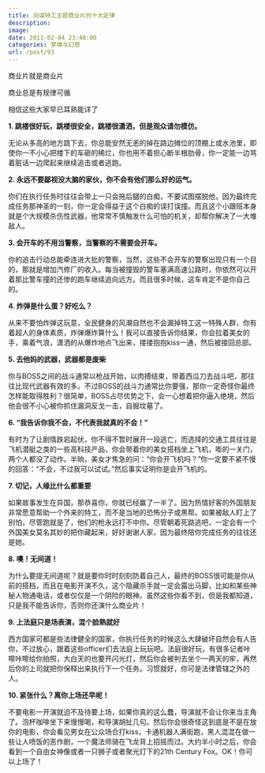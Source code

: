 ```yaml
---
title: 间谍特工主题商业片的十大定律
description: 
image: 
date: 2011-02-04 23:40:00
categories: 梦境与幻想
url: /post/93
---
```


商业片就是商业片

商业总是有规律可循

相信这些大家早已耳熟能详了

**1. 跳楼很好玩，跳楼很安全，跳楼很潇洒，但是观众请勿模仿。**

无论从多高的地方跳下去，你总能安然无恙的掉在路边摊位的顶棚上或水池里，即使你一不小心把楼下的车砸的稀烂，你也用不着担心断半根肋骨，你一定能一边骂着脏话一边爬起来继续追击或者逃跑。

**2. 永远不要鄙视没大脑的家伙，你不会有他们那么好的运气。**

你们在执行任务时往往会带上一只会拖后腿的白痴，不要试图摆脱他，因为最终完成任务那神圣的一刻，你一定会得益于这个白痴的误打误撞。而且这个小跟班本身就是个大规模杀伤性武器，他常常不慎触发什么可怕的机关，却帮你解决了一大堆敌人。

**3. 会开车的不用当警察，当警察的不需要会开车。**

你的追击行动总能牵连进大批的警察，当然，这些不会开车的警察出现只有一个目的，那就是增加汽修厂的收入。每当被撞毁的警车塞满高速公路时，你依然可以开着那比警车撞的还惨的跑车继续追向远方。而且很多时候，这车肯定不是你自己的。

**4. 炸弹是什么蛋？好吃么？**

从来不要怕炸弹这玩意，全民健身的风潮自然也不会漏掉特工这一特殊人群，你有着超人的身体素质，炸弹爆炸算什么！我可以直接告诉你结果，你会拉着美女的手，乘着气浪，潇洒的从爆炸地点飞出来，搂搂抱抱kiss一通，然后被接回总部。

**5. 去他妈的武器，武器都是废柴**

你与BOSS之间的战斗通常以枪战开始，以肉搏结束，带着西瓜刀去战斗吧，那往往比现代武器有效的多。不过BOSS的战斗力通常比你要强，那你一定奇怪你最终怎样能取得胜利？很简单，BOSS占尽优势之下，会一心想着把你逼入绝境，然后他会很不小心被你抓住漏洞反戈一击，自掘坟墓了。

**6. “我告诉你我不会，不代表我就真的不会！”**

有时为了让剧情跌宕起伏，你不得不暂时展开一段逃亡，而选择的交通工具往往是飞机潜艇之类的一些高科技产品，你会带着你的美女搭档坐上飞机，嘭的一关门，两个人都没了动作。半晌，美女才焦急的问：“你会开飞机吗？”你一定要不紧不慢的回答：“不会，不过我可以试试。”然后事实证明你是会开飞机的。

**7. 切记，人缘比什么都重要**

如果故事发生在异国，那恭喜你，你就已经赢了一半了。因为热情好客的外国朋友非常愿意帮助一个外来的特工，而不是当地的恐怖分子或黑帮。如果被敌人盯上了别怕，尽管跑就是了，他们的枪永远打不中你。尽管朝着死路逃吧，一定会有一个外国美女莫名其妙的把你藏起来，好好谢谢人家，因为最终陪你完成任务的往往还是她。

**8. 噢！无间道！**

为什么要提无间道呢？就是要你时时刻刻防着自己人，最终的BOSS很可能是你从前的搭档，而且在电影开演不久，这个隐藏杀手就一定会露出马脚，比如和某些神秘人物通电话，或者仅仅是一个阴险的眼神。虽然这些你看不到，但是我都知道，只是我不能告诉你，否则你还演什么商业片！

**9. 上法庭只是场表演，混个脸熟就好**

西方国家可都是些法律健全的国家，你执行任务的时候这么大肆破坏自然会有人告你，不过放心，跟着这些officer们去法庭上玩玩吧。法庭很好玩，有很多记者咔嚓咔嚓给你拍照，大白天的也要开闪光灯，然后你会被判去坐个一两天的牢，再然后你的上司就把你保释出来执行下一个任务。习惯就好，你可是法律管辖之外的人。

**10. 紧张什么？离你上场还早呢！**

不要电影一开演就迫不及待要上场，如果你真的这么蠢，导演就不会让你来当主角了。泡杯咖啡坐下来慢慢喝，和导演胡扯几句。然后你会很奇怪这到底是不是在放你的电影，你会看见男女在公众场合打kiss，卡通机器人满街跑，黑人混混在做一些让人喷饭的恶作剧，一个魔法师骑在飞龙背上招摇而过。大约半小时之后，你会看到一个自由女神像或者一只狮子或者聚光灯下的21th Century Fox。OK！你可以上场了！